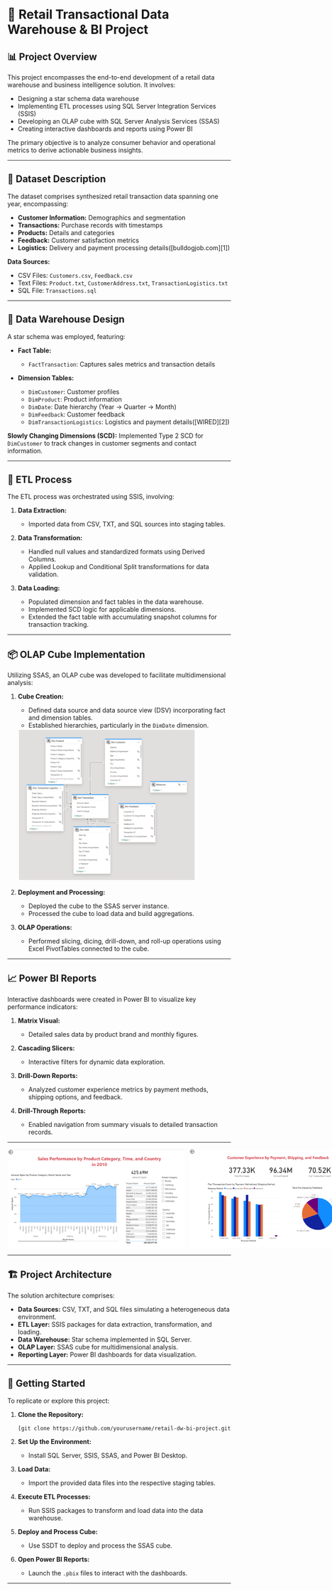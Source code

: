 # 🛒 Retail Transactional Data Warehouse & BI Project

## 📊 Project Overview

This project encompasses the end-to-end development of a retail data warehouse and business intelligence solution. It involves:

* Designing a star schema data warehouse
* Implementing ETL processes using SQL Server Integration Services (SSIS)
* Developing an OLAP cube with SQL Server Analysis Services (SSAS)
* Creating interactive dashboards and reports using Power BI

The primary objective is to analyze consumer behavior and operational metrics to derive actionable business insights.

---

## 📁 Dataset Description

The dataset comprises synthesized retail transaction data spanning one year, encompassing:

* **Customer Information:** Demographics and segmentation
* **Transactions:** Purchase records with timestamps
* **Products:** Details and categories
* **Feedback:** Customer satisfaction metrics
* **Logistics:** Delivery and payment processing details([bulldogjob.com][1])

**Data Sources:**

* CSV Files: `Customers.csv`, `Feedback.csv`
* Text Files: `Product.txt`, `CustomerAddress.txt`, `TransactionLogistics.txt`
* SQL File: `Transactions.sql`

---

## 🧱 Data Warehouse Design

A star schema was employed, featuring:

* **Fact Table:**

  * `FactTransaction`: Captures sales metrics and transaction details

* **Dimension Tables:**

  * `DimCustomer`: Customer profiles
  * `DimProduct`: Product information
  * `DimDate`: Date hierarchy (Year → Quarter → Month)
  * `DimFeedback`: Customer feedback
  * `DimTransactionLogistics`: Logistics and payment details([WIRED][2])

**Slowly Changing Dimensions (SCD):**
Implemented Type 2 SCD for `DimCustomer` to track changes in customer segments and contact information.

---

## 🔄 ETL Process

The ETL process was orchestrated using SSIS, involving:

1. **Data Extraction:**

   * Imported data from CSV, TXT, and SQL sources into staging tables.

2. **Data Transformation:**

   * Handled null values and standardized formats using Derived Columns.
   * Applied Lookup and Conditional Split transformations for data validation.

3. **Data Loading:**

   * Populated dimension and fact tables in the data warehouse.
   * Implemented SCD logic for applicable dimensions.
   * Extended the fact table with accumulating snapshot columns for transaction tracking.

---

## 📦 OLAP Cube Implementation

Utilizing SSAS, an OLAP cube was developed to facilitate multidimensional analysis:

1. **Cube Creation:**

   * Defined data source and data source view (DSV) incorporating fact and dimension tables.
   * Established hierarchies, particularly in the `DimDate` dimension.
  
   <img src="./assets/powerstar.png" alt="Star Schema" width="400" />

3. **Deployment and Processing:**

   * Deployed the cube to the SSAS server instance.
   * Processed the cube to load data and build aggregations.

4. **OLAP Operations:**

   * Performed slicing, dicing, drill-down, and roll-up operations using Excel PivotTables connected to the cube.

---

## 📈 Power BI Reports

Interactive dashboards were created in Power BI to visualize key performance indicators:

1. **Matrix Visual:**

   * Detailed sales data by product brand and monthly figures.

2. **Cascading Slicers:**

   * Interactive filters for dynamic data exploration.

3. **Drill-Down Reports:**

   * Analyzed customer experience metrics by payment methods, shipping options, and feedback.

4. **Drill-Through Reports:**

   * Enabled navigation from summary visuals to detailed transaction records.

---
<div style="display: flex; gap: 10px; align-items: center;">
  <img src="./assets/power1.png" alt="Power BI Dashboard 1" width="400" />
  <img src="./assets/power2.png" alt="Power BI Dashboard 2" width="400" />
</div>

---

## 🏗️ Project Architecture

The solution architecture comprises:

* **Data Sources:** CSV, TXT, and SQL files simulating a heterogeneous data environment.
* **ETL Layer:** SSIS packages for data extraction, transformation, and loading.
* **Data Warehouse:** Star schema implemented in SQL Server.
* **OLAP Layer:** SSAS cube for multidimensional analysis.
* **Reporting Layer:** Power BI dashboards for data visualization.

---

## 🚀 Getting Started

To replicate or explore this project:

1. **Clone the Repository:**

   ```bash
   [git clone https://github.com/yourusername/retail-dw-bi-project.git](https://github.com/IT22188472/Retail-Transactional-Data-Warehouse-BI-Project.git)
   ```

2. **Set Up the Environment:**

   * Install SQL Server, SSIS, SSAS, and Power BI Desktop.

3. **Load Data:**

   * Import the provided data files into the respective staging tables.

4. **Execute ETL Processes:**

   * Run SSIS packages to transform and load data into the data warehouse.

5. **Deploy and Process Cube:**

   * Use SSDT to deploy and process the SSAS cube.

6. **Open Power BI Reports:**

   * Launch the `.pbix` files to interact with the dashboards.

---

